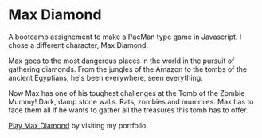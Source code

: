 # Max Diamond

   A bootcamp assignement to make a PacMan type game in Javascript. I chose a different character, Max Diamond.

Max goes to the most dangerous places in the world in the pursuit of gathering diamonds. From the jungles of the Amazon to the tombs of the ancient Egyptians, he's been everywhere, seen everything.

Now Max has one of his toughest challenges at the Tomb of the Zombie Mummy! Dark, damp stone walls. Rats, zombies and mummies. Max has to face them all if he wants to gather all the treasures this tomb has to offer.

[Play Max Diamond](http://www.leeloftiss.com/view_project/4) by visiting my portfolio.